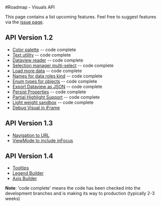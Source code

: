 #Roadmap - Visuals API

This page contains a list upcoming features. Feel free to suggest features via the [issue page](https://github.com/Microsoft/PowerBI-visuals/issues?q=is%3Aopen+is%3Aissue+label%3AFeature).

## API Version 1.2
* [Color palette](https://github.com/Microsoft/PowerBI-visuals/issues/28)                        -- code complete
* [Text utility](https://github.com/Microsoft/PowerBI-visuals/issues/29)                         -- code complete
* [Dataview reader](https://github.com/Microsoft/PowerBI-visuals/issues/30)                      -- code complete
* [Selection manager multi-select](https://github.com/Microsoft/PowerBI-visuals/issues/31)       -- code complete
* [Load more data](https://github.com/Microsoft/PowerBI-visuals/issues/32)                       -- code complete
* [Names for data roles kind](https://github.com/Microsoft/PowerBI-visuals/issues/38)            -- code complete
* [Enum types for objects](https://github.com/Microsoft/PowerBI-visuals/issues/39)               -- code complete
* [Export Dataview as JSON](https://github.com/Microsoft/PowerBI-visuals/issues/54)              -- code complete
* [Persist Properties](https://github.com/Microsoft/PowerBI-visuals/issues/33)                   -- code complete
* [Partial Highlight Support](https://github.com/Microsoft/PowerBI-visuals/issues/66)            -- code complete
* [Light weight sandbox](https://github.com/Microsoft/PowerBI-visuals/issues/37)                 -- code complete
* [Debug Visual in iFrame](https://github.com/Microsoft/PowerBI-visuals/issues/50)

## API Version 1.3
* [Navigation to URL](https://github.com/Microsoft/PowerBI-visuals/issues/52)
* [ViewMode to include inFocus](https://github.com/Microsoft/PowerBI-visuals/issues/53)

## API Version 1.4
* [Tooltips](https://github.com/Microsoft/PowerBI-visuals/issues/34)
* [Legend Builder](https://github.com/Microsoft/PowerBI-visuals/issues/35)
* [Axis Builder](https://github.com/Microsoft/PowerBI-visuals/issues/36)

**Note**: 'code complete' means the code has been checked into the development branches and is making its way to production (typically 2-3 weeks)

